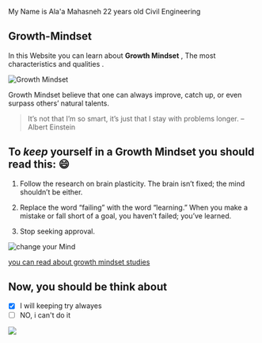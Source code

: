 My Name is Ala'a Mahasneh 
22 years old
Civil Engineering 
## Growth-Mindset

In this Website you can learn about  **Growth Mindset** , The most characteristics and qualities .

![Growth Mindset](https://www.piperandgold.com/sites/default/files/pg.blogpostheadercassie.5.1.19-01.png)

Growth Mindset believe that one can always improve, catch up, or even surpass others’ natural talents. 


> It’s not that I’m so smart, it’s just that I stay with problems longer. – Albert Einstein


## To *keep* yourself in a **Growth Mindset** you should read this: :smile:

1. Follow the research on brain plasticity.
The brain isn’t fixed; the mind shouldn’t be either.

2. Replace the word “failing” with the word “learning.”
When you make a mistake or fall short of a goal, you haven’t failed; you’ve learned.

3. Stop seeking approval.

![change your Mind](https://images.twinkl.co.uk/tw1n/image/private/t_630/image_repo/05/4b/t-c-1623-developing-growth-mindset-display-pack_ver_2.jpg)

[you can read about growth mindset studies](https://www.mindsetworks.com/science/) 

## Now, you should be think about
- [x] I will keeping try alwayes   
- [ ] NO,  i can't do it

<img src="https://media0.giphy.com/media/d9TIXOKaA6HFm/giphy.gif" />

